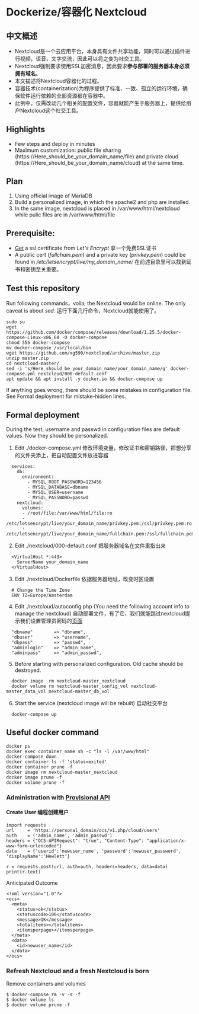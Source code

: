 # Dockerize/容器化 Nextcloud
## 中文概述
* Nextcloud是一个云应用平台，本身具有文件共享功能，同时可以通过插件进行视频，语音，文字交流，因此可以将之变为社交工具。 
* Nextcloud强制要求使用SSL加密消息，因此要求<b>参与部署的服务器本身必须拥有域名</b>。
* 本文描述将Nextcloud容器化的过程。
* 容器技术(containerization)为程序提供了标准、一致、孤立的运行环境，确保软件运行依赖的全部资源都在容器中。
* 此例中，仅需改动几个相关的配置文件，容器就能产生于服务器上，提供给用户Nextcloud这个社交工具。
## Highlights 
* Few steps and deploy in minutes
* Maximum customization: public file sharing (https://Here_should_be_your_domain_name/file) and private cloud (https://Here_should_be_your_domain_name/cloud) at the same time. 
## Plan
1. Using official image of MariaDB
2. Build a personalized image, in which the apache2 and php are installed. 
3. In the same image, nextcloud is placed in /var/www/html/nextcloud while pulic files are in /var/www/html/file
## Prerequisite: 
* [Get](https://github.com/xg590/tutorials/blob/master/LetsEncrypt.md) a ssl certificate from <i>Let's Encrypt</i> 拿一个免费SSL证书<br>
* A public cert (<i>fullchain.pem</i>) and a private key (<i>privkey.pem</i>) could be found in <i>/etc/letsencrypt/live/my_domain_name/</i> 在前述目录里可以找到证书和密钥至关重要。
## Test this repository 
Run following commands，voila, the Nextcloud would be online. The only caveat is about <i>sed</i>. 运行下面几行命令，Nextcloud就能使用了。 
```
sudo su
wget https://github.com/docker/compose/releases/download/1.25.5/docker-compose-Linux-x86_64 -O docker-compose
chmod 555 docker-compose
mv docker-compose /usr/local/bin
wget https://github.com/xg590/nextcloud/archive/master.zip
unzip master.zip
cd nextcloud-master/
sed -i 's/Here_should_be_your_domain_name/your_domain_name/g' docker-compose.yml nextcloud/000-default.conf
apt update && apt install -y docker.io && docker-compose up
```
If anything goes wrong, there should be some mistakes in configuration file. See Formal deployment for mistake-hidden lines. 
## Formal deployment
During the test, username and passwd in configuration files are default values. Now they should be personalized. 
1. Edit ./docker-compose.yml 修改环境变量，修改证书和密钥路径，把想分享的文件夹添上，把自动配置文件放进容器
```
  services:
    db:
      environment:
        - MYSQL_ROOT_PASSWORD=123456
        - MYSQL_DATABASE=dbname
        - MYSQL_USER=username
        - MYSQL_PASSWORD=passwd 
    nextcloud:
      volumes:
      - /root/file:/var/www/html/file:ro 
      - /etc/letsencrypt/live/your_domain_name/privkey.pem:/ssl/privkey.pem:ro  
      - /etc/letsencrypt/live/your_domain_name/fullchain.pem:/ssl/fullchain.pem:ro 
```
2. Edit ./nextcloud/000-default.conf 把服务器域名在文件里指出来
```
  <VirtualHost *:443>
  	ServerName your_domain_name
  </VirtualHost>
```
3. Edit ./nextcloud/Dockerfile 依据服务器地址，改变时区设置
```
  # Change the Time Zone 
  ENV TZ=Europe/Amsterdam 
``` 
4. Edit ./nextcloud/autoconfig.php (You need the following account info to manage the nextcloud) 自动部署文件，有了它，我们就能跳过nextcloud提示我们设置管理员密码的[页面](https://github.com/xg590/miscellaneous/blob/master/nextcloud_admin.png)
```
  "dbname"        => "dbname",
  "dbuser"        => "username",
  "dbpass"        => "passwd",
  "adminlogin"    => "admin_name",                
  "adminpass"     => "admin_passwd", 
``` 
5. Before starting with personalized configuration. Old cache should be destroyed. 
```
  docker image  rm nextcloud-master_nextcloud
  docker volume rm nextcloud-master_config_vol nextcloud-master_data_vol nextcloud-master_db_vol
```
6. Start the service (nextcloud image will be rebuilt) 启动社交平台
```
  docker-compose up
``` 
## Useful docker command
```
docker ps
docker exec container_name sh -c "ls -l /var/www/html"
docker-compose down
docker container ls -f 'status=exited'
docker container prune -f
docker image rm nextcloud-master_nextcloud
docker image prune -f 
docker volume prune -f
```
### Administration with [Provisional API](https://docs.nextcloud.com/server/stable/admin_manual/configuration_user/user_provisioning_api.html)
#### Create User 编程创建用户
```
import requests
url     = 'https://personal_domain/ocs/v1.php/cloud/users'
auth    = ('admin_name', 'admin_passwd')
headers = {"OCS-APIRequest": "true", "Content-Type": "application/x-www-form-urlencoded"}
data    = {'userid':'newuser_name', 'password':'newuser_password', 'displayName':'Hewlett'}

r = requests.post(url, auth=auth, headers=headers, data=data)
print(r.text)
```
Anticipated Outcome
```
<?xml version="1.0"?>
<ocs>
  <meta>
    <status>ok</status>
    <statuscode>100</statuscode>
    <message>OK</message>
    <totalitems></totalitems>
    <itemsperpage></itemsperpage>
  </meta>
  <data>
    <id>newuser_name</id>
  </data>
</ocs>
```
### Refresh Nextcloud and a fresh Nextcloud is born
Remove containers and volumes
```
$ docker-compose rm -v -s -f
$ docker volume ls
$ docker volume prune -f
``` 
